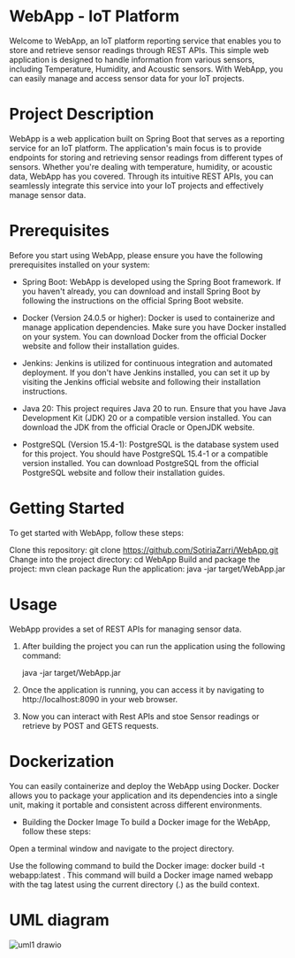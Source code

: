 # WebApp - IoT Platform 
Welcome to WebApp, an IoT platform reporting service that enables you to store and retrieve sensor readings through REST APIs. This simple web application is designed to handle information from various sensors, including Temperature, Humidity, and Acoustic sensors. With WebApp, you can easily manage and access sensor data for your IoT projects.

# Project Description
WebApp is a web application built on Spring Boot that serves as a reporting service for an IoT platform. The application's main focus is to provide endpoints for storing and retrieving sensor readings from different types of sensors. Whether you're dealing with temperature, humidity, or acoustic data, WebApp has you covered. Through its intuitive REST APIs, you can seamlessly integrate this service into your IoT projects and effectively manage sensor data.

# Prerequisites
Before you start using WebApp, please ensure you have the following prerequisites installed on your system:

- Spring Boot: WebApp is developed using the Spring Boot framework. If you haven't already, you can download and install Spring Boot by following the instructions on the official Spring Boot website.

- Docker (Version 24.0.5 or higher): Docker is used to containerize and manage application dependencies. Make sure you have Docker installed on your system. You can download Docker from the official Docker website and follow their installation guides.

- Jenkins: Jenkins is utilized for continuous integration and automated deployment. If you don't have Jenkins installed, you can set it up by visiting the Jenkins official website and following their installation instructions.

- Java 20: This project requires Java 20 to run. Ensure that you have Java Development Kit (JDK) 20 or a compatible version installed. You can download the JDK from the official Oracle or OpenJDK website.

- PostgreSQL (Version 15.4-1): PostgreSQL is the database system used for this project. You should have PostgreSQL 15.4-1 or a compatible version installed. You can download PostgreSQL from the official PostgreSQL website and follow their installation guides.

# Getting Started
To get started with WebApp, follow these steps:

Clone this repository: git clone https://github.com/SotiriaZarri/WebApp.git
Change into the project directory: cd WebApp
Build and package the project: mvn clean package
Run the application: java -jar target/WebApp.jar

# Usage
WebApp provides a set of REST APIs for managing sensor data. 
1. After building the project you can run the application using the following command:

      java -jar target/WebApp.jar

2. Once the application is running, you can access it by navigating to http://localhost:8090 in your web browser.
3. Now you can interact with Rest APIs and stoe Sensor readings or retrieve by POST and GETS requests.
   
# Dockerization

You can easily containerize and deploy the WebApp using Docker.
Docker allows you to package your application and its dependencies into a single unit,
making it portable and consistent across different environments.

 - Building the Docker Image
To build a Docker image for the WebApp, follow these steps:

Open a terminal window and navigate to the project directory.

Use the following command to build the Docker image:
docker build -t webapp:latest .
This command will build a Docker image named webapp with the tag latest using the current directory (.) as the build context.
# UML diagram
![uml1 drawio](https://github.com/SotiriaZarri/WebApp/assets/138468560/72f3d5a3-834c-458a-b174-2eaff99a7e98)
